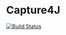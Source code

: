 # Capture4J

[![Build Status](https://travis-ci.org/vorpal-program/capture4j.svg?branch=master)](https://travis-ci.org/vorpal-program/capture4j)
